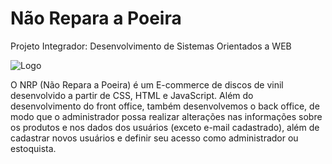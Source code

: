 # Não Repara a Poeira
Projeto Integrador: Desenvolvimento de Sistemas Orientados a WEB

![Logo](https://github.com/lorenamafra/naoReparaAPoeira/assets/108240782/f1b650da-c5ad-42b0-82fb-42aaa5c2d17d)


O NRP (Não Repara a Poeira) é um E-commerce de discos de vinil desenvolvido a partir de CSS, HTML e JavaScript.
Além do desenvolvimento do front office, também desenvolvemos o back office, de modo que o administrador possa realizar 
alterações nas informações sobre os produtos e nos dados dos usuários (exceto e-mail cadastrado), além de cadastrar novos usuários 
e definir seu acesso como administrador ou estoquista.
